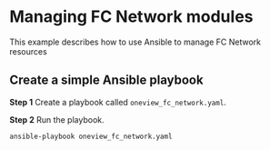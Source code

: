 
#  Managing FC Network modules

This example describes how to use Ansible to manage FC Network resources

## Create a simple Ansible playbook

**Step 1**
Create a playbook called  `oneview_fc_network.yaml`.

**Step 2**
Run the playbook.

`ansible-playbook oneview_fc_network.yaml`
